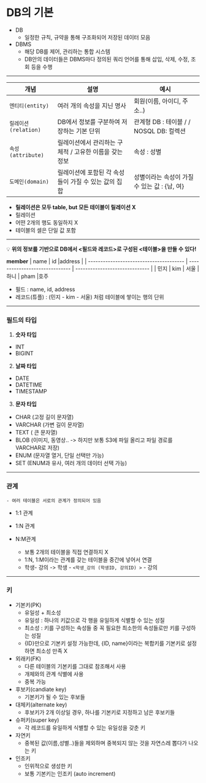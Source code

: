 # DB의 기본

- DB
  - 일정한 규칙, 규약을 통해 구조화되어 저장된 데이터 모음
- DBMS
  - 해당 DB를 제어, 관리하는 통합 시스템
  - DB안의 데이터들은 DBMS마다 정의된 쿼리 언어를 통해 삽입, 삭제, 수정, 조회 등을 수행

---
| 개념                               | 설명                           |예시                           |
| --------------------------------------- | ------------------------------ | ------------------------------ |
| `엔티티(entity)`                    | 여러 개의 속성을 지닌 명사      | 회원(이름, 아이디, 주소..)
| `릴레이션(relation)`                  | DB에서 정보를 구분하여 저장하는 기본 단위                       |관계형 DB : 테이블 / / NOSQL DB: 컬렉션
| `속성(attribute)`                | 릴레이션에서 관리하는 구체적 / 고유한 이름을 갖는 정보              | 속성 : 성별
| `도메인(domain)`         | 릴레이션에 포함된 각 속성들이 가질 수 있는 값의 집합            | 성별이라는 속성이 가질 수 있는 값 : {남, 여}

-  **릴레이션은 모두 table, but 모든 테이블이 릴레이션 X**
-  릴레이션
  - 어떤 2개의 행도 동일하지 X
  - 테이블의 셀은 단일 값 포함
---
💡  **위의 정보를 기반으로 DB에서 <필드와 레코드>로 구성된 <테이블>을 만들 수 있다!**

**member**
| name                              | id                           |address                           |
| --------------------------------------- | ------------------------------ | ------------------------------ |
| 민지                    | kim      | 서울
| 하니                  | pham                       |호주


- 필드 : name, id, address
- 레코드(튜플) : (민지 - kim - 서울) 처럼 테이블에 쌓이는 행의 단위
---

### 필드의 타입

1. **숫자 타입**
  - INT
  - BIGINT

2. **날짜 타입**
  - DATE
  - DATETIME
  - TIMESTAMP

3. **문자 타입**
  - CHAR (고정 길이 문자열)
  - VARCHAR (가변 길이 문자열)
  - TEXT ( 큰 문자열)
  - BLOB (이미지, 동영상.. -> 하지만 보통 S3에 파일 올리고 파일 경로를 VARCHAR로 저장)
  - ENUM (문자열 열거, 단일 선택만 가능)
  - SET (ENUM과 유사, 여러 개의 데이터 선택 가능)
---

### 관계
    - 여러 테이블은 서로의 관계가 정의되어 있음

- 1:1 관계
- 1:N 관계

- N:M관계
  - 보통 2개의 테이블을 직접 연결하지 X
  - 1:N, 1:M이라는 관계를 갖는 테이블을 중간에 넣어서 연결
  -   학생- 강의  -> 학생 - `<학생_강의 (학생ID, 강의ID) >` - 강의
---

### 키

- 기본키(PK)
  - 유일성 + 최소성
  - 유일성 : 하나의 키값으로 각 행을 유일하게 식별할 수 있는 성질
  - 최소성 : 키를 구성하는 속성들 중 꼭 필요한 최소한의 속성들로만 키를 구성하는 성질
  - {ID}만으로 기본키 설정 가능한데, {ID, name}이라는 복합키를 기본키로 설정하면 최소성 만족 X
- 외래키(FK)
  - 다른 테이블의 기본키를 그대로 참조해서 사용
  - 개체와의 관계 식별에 사용
  - 중복 가능
- 후보키(candiate key)
  - 기본키가 될 수 있는 후보들
- 대체키(alternate key)
  - 후보키가 2개 이상일 경우, 하나를 기본키로 지정하고 남은 후보키들
- 슈퍼키(super key)
  - 각 레코드를 유일하게 식별할 수 있는 유일성을 갖춘 키
- 자연키
  - 중복된 값(이름,성별..)들을 제외하며 중복되지 않는 것을 자연스레 뽑다가 나오는 키
- 인조키
  - 인위적으로 생성한 키
  - 보통 기본키는 인조키 (auto increment)